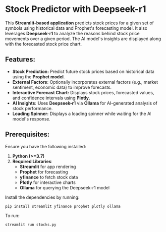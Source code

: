 # **Stock Predictor with Deepseek-r1**

This **Streamlit-based application** predicts stock prices for a given set of symbols using historical data and Prophet's forecasting model. It also leverages **Deepseek-r1** to analyze the reasons behind stock price movements over a given period. The AI model's insights are displayed along with the forecasted stock price chart.

## **Features:**
- **Stock Prediction:** Predict future stock prices based on historical data using the **Prophet model**.
- **External Factors:** Optionally incorporates external factors (e.g., market sentiment, economic data) to improve forecasts.
- **Interactive Forecast Chart:** Displays stock prices, forecasted values, and confidence intervals using **Plotly**.
- **AI Insights:** Uses **Deepseek-r1** via **Ollama** for AI-generated analysis of stock performance.
- **Loading Spinner:** Displays a loading spinner while waiting for the AI model's response.

## **Prerequisites:**

Ensure you have the following installed:

1. **Python (>=3.7)**
2. **Required Libraries**:
   - **Streamlit** for app rendering
   - **Prophet** for forecasting
   - **yfinance** to fetch stock data
   - **Plotly** for interactive charts
   - **Ollama** for querying the Deepseek-r1 model

Install the dependencies by running:

```bash
pip install streamlit yfinance prophet plotly ollama
```

To run:
```
streamlit run stocks.py
```
